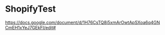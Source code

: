# ShopifyTest

https://docs.google.com/document/d/1H76CsTQ8i5xmArOwtApSXoa6q4GNCmEH1xYeJ7GEkFI/edit#
